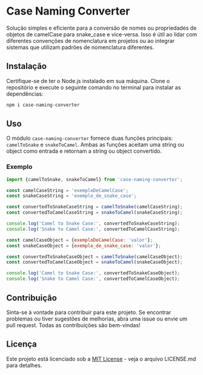 # Case Naming Converter

Solução simples e eficiente para a conversão de nomes ou propriedades de objetos de camelCase para snake_case e vice-versa. Isso é útil ao lidar com diferentes convenções de nomenclatura em projetos ou ao integrar sistemas que utilizam padrões de nomenclatura diferentes.

## Instalação

Certifique-se de ter o Node.js instalado em sua máquina. Clone o repositório e execute o seguinte comando no terminal para instalar as dependências:

```bash
npm i case-naming-converter
```

## Uso

O módulo `case-naming-converter` fornece duas funções principais: `camelToSnake` e `snakeToCamel`. Ambas as funções aceitam uma string ou object como entrada e retornam a string ou object convertido.

### Exemplo

```javascript
import {camelToSnake, snakeToCamel} from 'case-naming-converter';

const camelCaseString = 'exemploDeCamelCase';
const snakeCaseString = 'exemplo_de_snake_case';

const convertedToSnakeCaseString = camelToSnake(camelCaseString);
const convertedToCamelCaseString = snakeToCamel(snakeCaseString);

console.log('Camel to Snake Case:', convertedToSnakeCaseString);
console.log('Snake to Camel Case:', convertedToCamelCaseString);

const camelCaseObject = {exemploDeCamelCase: 'valor'};
const snakeCaseObject = {exemplo_de_snake_case: 'valor'};

const convertedToSnakeCaseObject = camelToSnake(camelCaseObject);
const convertedToCamelCaseObject = snakeToCamel(snakeCaseObject);

console.log('Camel to Snake Case:', convertedToSnakeCaseObject);
console.log('Snake to Camel Case:', convertedToCamelCaseObject);
```

## Contribuição

Sinta-se à vontade para contribuir para este projeto. Se encontrar problemas ou tiver sugestões de melhorias, abra uma issue ou envie um pull request. Todas as contribuições são bem-vindas!

## Licença

Este projeto está licenciado sob a [MIT License](LICENSE.md) - veja o arquivo LICENSE.md para detalhes.
